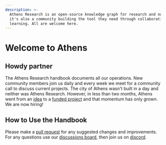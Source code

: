 ```yaml
---
description: >-
  Athens Research is an open-source knowledge graph for research and notetaking;
  it's also a community building the tool they need through collaboration and
  learning. All are welcome here.
---
```


# Welcome to Athens

## Howdy partner

The Athens Research handbook documents all our operations.  New community members join us daily and every week we meet for a community call to discuss current projects. The city of Athens wasn't built in a day and neither was Athens Research. However, in less than two months, Athens went from an [idea](https://athens-research.ghost.io/mvp-update-funding-and-why-i-started-athens/) to a [funded project](https://opencollective.com/athens) and that momentum has only grown. We are now hiring!

## How to Use the Handbook

Please make a [pull request](https://github.com/athensresearch/handbook/pulls) for any suggested changes and improvements. For any questions use our [discussions board](https://github.com/athensresearch/athens/discussions), then join us on [discord](https://discord.gg/as9h8yHNfD).

